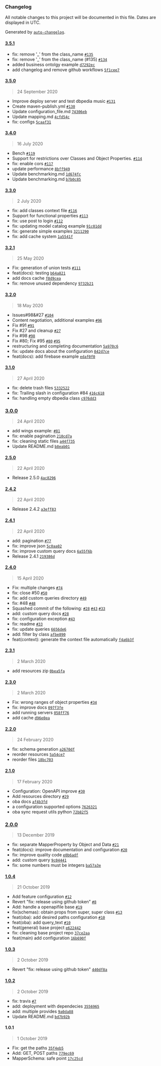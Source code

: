 ### Changelog

All notable changes to this project will be documented in this file. Dates are displayed in UTC.

Generated by [`auto-changelog`](https://github.com/CookPete/auto-changelog).

#### [3.5.1](https://github.com/KnowledgeCaptureAndDiscovery/OBA/compare/3.5.0...3.5.1)

- fix: remove '_' from the class_name  [`#135`](https://github.com/KnowledgeCaptureAndDiscovery/OBA/pull/135)
- fix: remove '_' from the class_name  (#135) [`#134`](https://github.com/KnowledgeCaptureAndDiscovery/OBA/issues/134)
- added business ontolgy example [`d7292ec`](https://github.com/KnowledgeCaptureAndDiscovery/OBA/commit/d7292ec185fe0f91d8544dfb359fb8d3464bfdf3)
- add changelog and remove github workflows [`5f1cee7`](https://github.com/KnowledgeCaptureAndDiscovery/OBA/commit/5f1cee75ba48f46c2e2c9af12177d53997a875dd)

#### [3.5.0](https://github.com/KnowledgeCaptureAndDiscovery/OBA/compare/3.4.0...3.5.0)

> 24 September 2020

- Improve deploy server and test dbpedia music [`#131`](https://github.com/KnowledgeCaptureAndDiscovery/OBA/pull/131)
- Create maven-publish.yml [`#130`](https://github.com/KnowledgeCaptureAndDiscovery/OBA/pull/130)
- Update configuration_file.md [`74306eb`](https://github.com/KnowledgeCaptureAndDiscovery/OBA/commit/74306eb66ac6cdc6793a4266f03db4f09122510e)
- Update mapping.md [`4cfd54c`](https://github.com/KnowledgeCaptureAndDiscovery/OBA/commit/4cfd54cbb1aca3e88f91577e985727ebb723582e)
- fix: configs [`5caaf31`](https://github.com/KnowledgeCaptureAndDiscovery/OBA/commit/5caaf31faa83f2b6e8cd6402473f752fdfaeddf2)

#### [3.4.0](https://github.com/KnowledgeCaptureAndDiscovery/OBA/compare/3.3.0...3.4.0)

> 16 July 2020

- Bench [`#119`](https://github.com/KnowledgeCaptureAndDiscovery/OBA/pull/119)
- Support for restrictions over Classes and Object Properties. [`#114`](https://github.com/KnowledgeCaptureAndDiscovery/OBA/pull/114)
- fix: enable cors [`#117`](https://github.com/KnowledgeCaptureAndDiscovery/OBA/issues/117)
- update performance [`8bff949`](https://github.com/KnowledgeCaptureAndDiscovery/OBA/commit/8bff949786619791ed3224addd3abe1c84155289)
- Update benchmarking.md [`1d674fc`](https://github.com/KnowledgeCaptureAndDiscovery/OBA/commit/1d674fccea20c982c045151c7d8d5bc7626dca32)
- Update benchmarking.md [`b7b0c85`](https://github.com/KnowledgeCaptureAndDiscovery/OBA/commit/b7b0c85bd41fc9188d188b869071824674833750)

#### [3.3.0](https://github.com/KnowledgeCaptureAndDiscovery/OBA/compare/3.2.1...3.3.0)

> 2 July 2020

- fix: add classes context file  [`#116`](https://github.com/KnowledgeCaptureAndDiscovery/OBA/pull/116)
- Support for functional properties [`#113`](https://github.com/KnowledgeCaptureAndDiscovery/OBA/pull/113)
- fix: use post to login [`#112`](https://github.com/KnowledgeCaptureAndDiscovery/OBA/pull/112)
- fix: updating model catalog example [`91c01dd`](https://github.com/KnowledgeCaptureAndDiscovery/OBA/commit/91c01dd4ff9db1c564dcd921694bfbd4eafb5437)
- fix: generate simple examples [`3211290`](https://github.com/KnowledgeCaptureAndDiscovery/OBA/commit/3211290fbaefdf4930e57250fc8464d7599c8993)
- fix: add cache system [`1a5541f`](https://github.com/KnowledgeCaptureAndDiscovery/OBA/commit/1a5541f0c36ddf4f1ea3c43ccefe98651ac04e82)

#### [3.2.1](https://github.com/KnowledgeCaptureAndDiscovery/OBA/compare/3.2.0...3.2.1)

> 25 May 2020

- Fix: generation of union tests [`#111`](https://github.com/KnowledgeCaptureAndDiscovery/OBA/pull/111)
- feat(docs): testing [`b64a821`](https://github.com/KnowledgeCaptureAndDiscovery/OBA/commit/b64a82199a65a86753c34195a3d39835a1de9a15)
- add docs cache [`f0d9cea`](https://github.com/KnowledgeCaptureAndDiscovery/OBA/commit/f0d9ceae5665e1d048d382a4bae05adfe52393da)
- fix: remove unused dependency [`9732b21`](https://github.com/KnowledgeCaptureAndDiscovery/OBA/commit/9732b21bf7e16a5831252d259fc27ef12817b086)

#### [3.2.0](https://github.com/KnowledgeCaptureAndDiscovery/OBA/compare/3.1.0...3.2.0)

> 18 May 2020

- Issues#98&#27 [`#104`](https://github.com/KnowledgeCaptureAndDiscovery/OBA/pull/104)
- Content negotiation, additional examples [`#96`](https://github.com/KnowledgeCaptureAndDiscovery/OBA/pull/96)
- Fix #91 [`#91`](https://github.com/KnowledgeCaptureAndDiscovery/OBA/issues/91)
- Fix #27 and cleanup [`#27`](https://github.com/KnowledgeCaptureAndDiscovery/OBA/issues/27)
- Fix #98 [`#98`](https://github.com/KnowledgeCaptureAndDiscovery/OBA/issues/98)
- Fix #80; Fix #95 [`#80`](https://github.com/KnowledgeCaptureAndDiscovery/OBA/issues/80) [`#95`](https://github.com/KnowledgeCaptureAndDiscovery/OBA/issues/95)
- restructuring and completing documentation [`5a970c6`](https://github.com/KnowledgeCaptureAndDiscovery/OBA/commit/5a970c63cc57696bc2fcf836c561f6480080b105)
- fix: update docs about the configuration [`042d7ce`](https://github.com/KnowledgeCaptureAndDiscovery/OBA/commit/042d7ce7c25d4241e761b09de54ff8b872dda0c5)
- feat(docs): add firebase example [`edaf0f0`](https://github.com/KnowledgeCaptureAndDiscovery/OBA/commit/edaf0f019dc980a374b2adc3fc12867248dad0c2)

#### [3.1.0](https://github.com/KnowledgeCaptureAndDiscovery/OBA/compare/3.0.0...3.1.0)

> 27 April 2020

- fix: delete trash files [`5332522`](https://github.com/KnowledgeCaptureAndDiscovery/OBA/commit/5332522bf3d5dec8b9e6752b267ccffa46f87191)
- fix:  Trailing slash in configuration #84 [`416c618`](https://github.com/KnowledgeCaptureAndDiscovery/OBA/commit/416c618e38b592b3678b09aedbcf222cda110c86)
- fix: handling empty dbpedia class [`c976dd3`](https://github.com/KnowledgeCaptureAndDiscovery/OBA/commit/c976dd307f207d28c5e569b5670a29712c63f323)

### [3.0.0](https://github.com/KnowledgeCaptureAndDiscovery/OBA/compare/2.5.0...3.0.0)

> 24 April 2020

- add wings example: [`#81`](https://github.com/KnowledgeCaptureAndDiscovery/OBA/pull/81)
- fix: enable pagination [`210cd7a`](https://github.com/KnowledgeCaptureAndDiscovery/OBA/commit/210cd7a7ab33244fb8f2dd6bece84fe4dbea27ba)
- fix: cleaning static files [`a44f735`](https://github.com/KnowledgeCaptureAndDiscovery/OBA/commit/a44f73519ed7950b7a35966b889535b1dd5ed1f4)
- Update README.md [`b8eab01`](https://github.com/KnowledgeCaptureAndDiscovery/OBA/commit/b8eab014ddecfe32dc0ae292f484f1aa3f50420a)

#### [2.5.0](https://github.com/KnowledgeCaptureAndDiscovery/OBA/compare/2.4.2...2.5.0)

> 22 April 2020

- Release 2.5.0 [`4ac8296`](https://github.com/KnowledgeCaptureAndDiscovery/OBA/commit/4ac8296f144c99652ec9d2203bc9a1bf691b1129)

#### [2.4.2](https://github.com/KnowledgeCaptureAndDiscovery/OBA/compare/2.4.1...2.4.2)

> 22 April 2020

- Release 2.4.2 [`a3eff83`](https://github.com/KnowledgeCaptureAndDiscovery/OBA/commit/a3eff83ad0e563c52fd53b5592bd6e4f0015eb1c)

#### [2.4.1](https://github.com/KnowledgeCaptureAndDiscovery/OBA/compare/2.4.0...2.4.1)

> 22 April 2020

- add: pagination [`#77`](https://github.com/KnowledgeCaptureAndDiscovery/OBA/pull/77)
- fix: improve json [`5c0aa02`](https://github.com/KnowledgeCaptureAndDiscovery/OBA/commit/5c0aa027d21cc6a6136adc34d240beb9376553f2)
- fix: improve custom query docs [`6a55f6b`](https://github.com/KnowledgeCaptureAndDiscovery/OBA/commit/6a55f6b20c715a7fd5253255e549f522598b70ef)
- Release 2.4.1 [`219386d`](https://github.com/KnowledgeCaptureAndDiscovery/OBA/commit/219386dc68dde2cb7159580adcaf90364d5f5abd)

#### [2.4.0](https://github.com/KnowledgeCaptureAndDiscovery/OBA/compare/2.3.1...2.4.0)

> 15 April 2020

- Fix: multiple changes [`#74`](https://github.com/KnowledgeCaptureAndDiscovery/OBA/pull/74)
- fix: close #50 [`#50`](https://github.com/KnowledgeCaptureAndDiscovery/OBA/issues/50)
- fix: add custom queries directory [`#49`](https://github.com/KnowledgeCaptureAndDiscovery/OBA/issues/49)
- fix: #48 [`#48`](https://github.com/KnowledgeCaptureAndDiscovery/OBA/issues/48)
- Squashed commit of the following: [`#28`](https://github.com/KnowledgeCaptureAndDiscovery/OBA/issues/28) [`#43`](https://github.com/KnowledgeCaptureAndDiscovery/OBA/issues/43) [`#33`](https://github.com/KnowledgeCaptureAndDiscovery/OBA/issues/33)
- add: custom query docs [`#28`](https://github.com/KnowledgeCaptureAndDiscovery/OBA/issues/28)
- fix: configuration exception [`#43`](https://github.com/KnowledgeCaptureAndDiscovery/OBA/issues/43)
- fix: readme [`#33`](https://github.com/KnowledgeCaptureAndDiscovery/OBA/issues/33)
- fix: update queries [`6656de6`](https://github.com/KnowledgeCaptureAndDiscovery/OBA/commit/6656de6ec1a397aa1fb6370155eb1a41f31861f3)
- add: filter by class [`afbe890`](https://github.com/KnowledgeCaptureAndDiscovery/OBA/commit/afbe890fd6ca7d77c50b0c7ae3543307ad6b65c6)
- feat(context):  generate the context file automatically [`f4a6b3f`](https://github.com/KnowledgeCaptureAndDiscovery/OBA/commit/f4a6b3f114e2e27faaba9da901e837be0f152a37)

#### [2.3.1](https://github.com/KnowledgeCaptureAndDiscovery/OBA/compare/2.3.0...2.3.1)

> 2 March 2020

- add resources zip [`0bea5fa`](https://github.com/KnowledgeCaptureAndDiscovery/OBA/commit/0bea5fafbd5659c718e384dcc0cd3e46eddd3c82)

#### [2.3.0](https://github.com/KnowledgeCaptureAndDiscovery/OBA/compare/2.2.0...2.3.0)

> 2 March 2020

- Fix: wrong ranges of object properties [`#34`](https://github.com/KnowledgeCaptureAndDiscovery/OBA/pull/34)
- fix: improve docs [`097f3fe`](https://github.com/KnowledgeCaptureAndDiscovery/OBA/commit/097f3fe7b1428db2aabed6b172ab0d920f654d80)
- add running servers [`058ff76`](https://github.com/KnowledgeCaptureAndDiscovery/OBA/commit/058ff76d46d76719ad1b4d632c8fa46cdeb491da)
- add cache [`d96e0ea`](https://github.com/KnowledgeCaptureAndDiscovery/OBA/commit/d96e0ea28724a0ccb7a8a03451dd85f2f707fd96)

#### [2.2.0](https://github.com/KnowledgeCaptureAndDiscovery/OBA/compare/2.1.0...2.2.0)

> 24 February 2020

- fix: schema generation [`a2670df`](https://github.com/KnowledgeCaptureAndDiscovery/OBA/commit/a2670dff4891eec3881051483165b9cd30c06d3f)
- reorder resources [`5a54ce7`](https://github.com/KnowledgeCaptureAndDiscovery/OBA/commit/5a54ce7f0ab1dd664f3ae93f6aed9659f1ccc773)
- reorder files [`18bc703`](https://github.com/KnowledgeCaptureAndDiscovery/OBA/commit/18bc70350641d11cf8ace1ef2f55c5c7e746f6ab)

#### [2.1.0](https://github.com/KnowledgeCaptureAndDiscovery/OBA/compare/2.0.0...2.1.0)

> 17 February 2020

- Configuration: OpenAPI improve [`#30`](https://github.com/KnowledgeCaptureAndDiscovery/OBA/pull/30)
- Add resources directory [`#29`](https://github.com/KnowledgeCaptureAndDiscovery/OBA/pull/29)
- oba docs [`af4b3fd`](https://github.com/KnowledgeCaptureAndDiscovery/OBA/commit/af4b3fdbffb43f00ad8253183f9036c5fd168e44)
- a configuration supported options [`7626321`](https://github.com/KnowledgeCaptureAndDiscovery/OBA/commit/762632109d3606753db19ecf6ddd4ee4f3d65e80)
- oba sync request utils python [`72b82f5`](https://github.com/KnowledgeCaptureAndDiscovery/OBA/commit/72b82f5bb71a36a2389b84ed95d64377dd54241a)

### [2.0.0](https://github.com/KnowledgeCaptureAndDiscovery/OBA/compare/1.0.4...2.0.0)

> 13 December 2019

- fix: separate MapperProperty by Object and Data [`#21`](https://github.com/KnowledgeCaptureAndDiscovery/OBA/pull/21)
- feat(docs): improve documentation and configuration [`#20`](https://github.com/KnowledgeCaptureAndDiscovery/OBA/pull/20)
- fix: improve quality code [`e0b6adf`](https://github.com/KnowledgeCaptureAndDiscovery/OBA/commit/e0b6adf4cc4f9dd94420153bfc067d76e87ef68b)
- add: custom query [`9c04441`](https://github.com/KnowledgeCaptureAndDiscovery/OBA/commit/9c044413adf56dcd02c7bb5ab1bc2834877c6d49)
- fix: some numbers must be integers [`ba57a3e`](https://github.com/KnowledgeCaptureAndDiscovery/OBA/commit/ba57a3ebb5016bc2cb293ea89b81232bdffeff60)

#### [1.0.4](https://github.com/KnowledgeCaptureAndDiscovery/OBA/compare/1.0.3...1.0.4)

> 21 October 2019

- Add feature configuration [`#12`](https://github.com/KnowledgeCaptureAndDiscovery/OBA/pull/12)
- Revert "fix: release using github token" [`#8`](https://github.com/KnowledgeCaptureAndDiscovery/OBA/pull/8)
- Add: handle a openapifile base [`#19`](https://github.com/KnowledgeCaptureAndDiscovery/OBA/issues/19)
- fix(schemas): obtain props from super, super class [`#13`](https://github.com/KnowledgeCaptureAndDiscovery/OBA/issues/13)
- feat(oba): add desired paths configuration [`#10`](https://github.com/KnowledgeCaptureAndDiscovery/OBA/issues/10)
- feat(oba): add query_text [`#10`](https://github.com/KnowledgeCaptureAndDiscovery/OBA/issues/10)
- feat(general) base project [`e622442`](https://github.com/KnowledgeCaptureAndDiscovery/OBA/commit/e62244223b055d510171e3a16d5a32f4c3f978c0)
- fix: cleaning base project repo [`37ce2aa`](https://github.com/KnowledgeCaptureAndDiscovery/OBA/commit/37ce2aa508f74ea67e366dd70a4785f5cbf0487e)
- feat(main) add configuration [`16b690f`](https://github.com/KnowledgeCaptureAndDiscovery/OBA/commit/16b690f2c2d1565ecb5f3a2bce0155f7afead3b1)

#### [1.0.3](https://github.com/KnowledgeCaptureAndDiscovery/OBA/compare/1.0.2...1.0.3)

> 2 October 2019

- Revert "fix: release using github token" [`440df8a`](https://github.com/KnowledgeCaptureAndDiscovery/OBA/commit/440df8a1e2facc04854dc75cdf1068f1cac44633)

#### [1.0.2](https://github.com/KnowledgeCaptureAndDiscovery/OBA/compare/1.0.1...1.0.2)

> 2 October 2019

- fix: travis [`#7`](https://github.com/KnowledgeCaptureAndDiscovery/OBA/pull/7)
- add: deployment with dependecies [`3556965`](https://github.com/KnowledgeCaptureAndDiscovery/OBA/commit/355696505d4647990b4ec5a284b05f5f9987a17c)
- add: multiple provides [`9a0da88`](https://github.com/KnowledgeCaptureAndDiscovery/OBA/commit/9a0da88982d1f6179be7b3b2d6751654f0f52f1a)
- Update README.md [`bd7b92b`](https://github.com/KnowledgeCaptureAndDiscovery/OBA/commit/bd7b92b22ceeb7d599198e99d92d3c18186d4b49)

#### 1.0.1

> 1 October 2019

- Fix: get the paths [`35f4eb5`](https://github.com/KnowledgeCaptureAndDiscovery/OBA/commit/35f4eb571f9ca1e8841bbfeca91c3aa8bffc2ad3)
- Add: GET, POST paths [`779ec69`](https://github.com/KnowledgeCaptureAndDiscovery/OBA/commit/779ec6908f07963ad432a98c768cd4efbc941b57)
- MapperSchema: safe point [`17c25cd`](https://github.com/KnowledgeCaptureAndDiscovery/OBA/commit/17c25cdcb6793f8b0fb810fbd33d0356d221b887)
